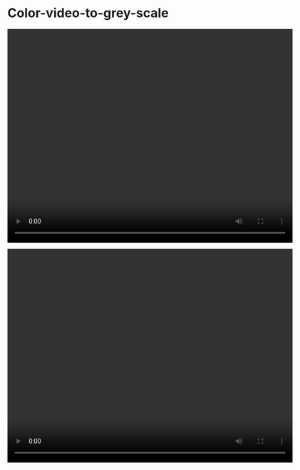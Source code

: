 # Color-video-to-grey-scale
<p>
   <video width="640" height="480" controls>
    <source src="my-video.mp4" type="video/mp4">
     </p>
  <P>
     <video width="640" height="480" controls>
    <source src="my-video.mp4" type="video/mp4">
       </p>
